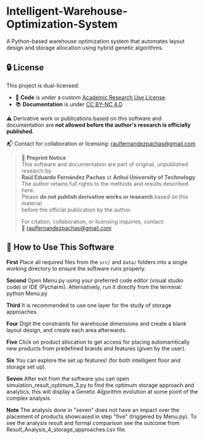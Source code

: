 # Intelligent-Warehouse-Optimization-System
A Python-based warehouse optimization system that automates layout design and storage allocation using hybrid genetic algorithms.

## 🔒 License

This project is dual-licensed:

- 🧠 **Code** is under a custom [Academic Research Use License](LICENSE_CODE.txt).
- 📚 **Documentation** is under [CC BY-NC 4.0](LICENSE_DOCS.txt).

⚠️ Derivative work or publications based on this software and documentation are **not allowed before the author's research is officially published**.

📬 Contact for collaboration or licensing: raulfernandezpachas@gmail.com

> 📢 **Preprint Notice**  
> This software and documentation are part of original, unpublished research by  
> **Raúl Eduardo Fernández Pachas** at **Anhui University of Technology**.  
> The author retains full rights to the methods and results described here.  
> Please **do not publish derivative works or research** based on this material  
> before the official publication by the author.  
>  
> For citation, collaboration, or licensing inquiries, contact:  
> 📧 raulfernandezpachas@gmail.com

## 🚀 How to Use This Software
**First** Place all required files from the `src/` and `data/` folders into a single working directory to ensure the software runs properly. 

**Second** Open Menu.py using your preferred code editor (visual studio code) or IDE (Pycharm). Alternatively, run it directly from the terminal: python Menu.py

**Third** It is recommended to use one layer for the study of storage approaches.

**Four** Digit the constraints for warehouse dimensions and create a blank layout design, and create each area afterwards.

**Five** Click on product allocation to get access for placing automamtically new products from predefined brands and features (given by the user).

**Six** You can explore the set up features! (for both intelligent floor and storage set up).

**Seven** After exit from the software you can open simulation_result_optimum_3.py to find the optimum storage approach and analytics, this will display a Genetic Algorithm evolution at some point of the complex analysis.

**Note** The analysis done in "seven" does not have an impact over the placement of products showcased in step "five" (triggered by Menu.py). To see the analysis result and formal comparison see the outcome from Result_Analysis_4_storage_approaches.csv file. 
